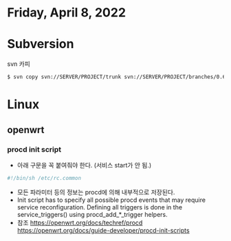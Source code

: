 # Friday, April 8, 2022
# Subversion
svn 카피
``` bash
$ svn copy svn://SERVER/PROJECT/trunk svn://SERVER/PROJECT/branches/0.6.1
```
# Linux
## openwrt
### procd init script
- 아래 구문을 꼭 붙여줘야 한다. (서비스 start가 안 됨.)
``` bash
#!/bin/sh /etc/rc.common
```
-  모든 파라미터 등의 정보는 procd에 의해 내부적으로 저장된다.
-  Init script has to specify all possible procd events that may require service reconfiguration. Defining all triggers is done in the service_triggers() using procd_add_*_trigger helpers.
- 참조
https://openwrt.org/docs/techref/procd
https://openwrt.org/docs/guide-developer/procd-init-scripts